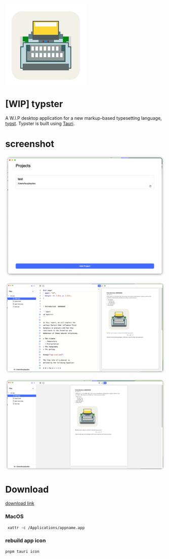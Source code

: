 ![typster](./public/imgs/app-icon.png)

# [WIP] typster 

A W.I.P desktop application for a new markup-based typesetting language, [typst](https://github.com/typst/typst).
Typster is built using [Tauri](https://tauri.app/).


# screenshot


![typster](./public/imgs/screen_projects.png)



![typster](./public/imgs/screen_editing.png)



![typster](./public/imgs/screen_preview.png)


# Download


[download link](https://github.com/wflixu/typster/releases)

### MacOS


```
 xattr -c /Applications/appname.app
```
### rebuild app icon

```
pnpm tauri icon
```